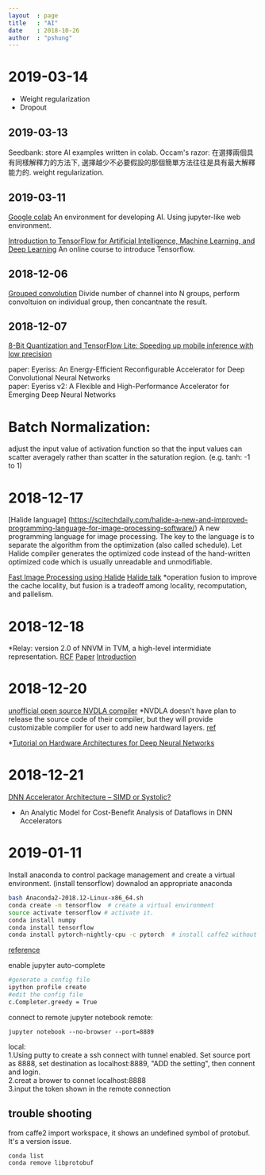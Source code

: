 ```yaml
---
layout  : page
title   : "AI"
date    : 2018-10-26
author  : "pshung"
---
```

# 2019-03-14
* Weight regularization
* Dropout

## 2019-03-13
Seedbank: store AI examples written in colab.
Occam's razor: 在選擇兩個具有同樣解釋力的方法下, 選擇越少不必要假設的那個簡單方法往往是具有最大解釋能力的.
weight regularization. 

## 2019-03-11
[Google colab](https://colab.research.google.com/notebooks/welcome.ipynb#recent=true)
An environment for developing AI. Using jupyter-like web environment.

[Introduction to TensorFlow for Artificial Intelligence, Machine Learning, and Deep Learning](https://www.coursera.org/learn/introduction-tensorflow/home/welcome)
An online course to introduce Tensorflow.



## 2018-12-06
[Grouped convolution](https://blog.yani.io/filter-group-tutorial/)
Divide number of channel into N groups, perform convoltuion on individual group, then concantnate the result.  

## 2018-12-07
[8-Bit Quantization and TensorFlow Lite: Speeding up mobile inference with low precision](https://heartbeat.fritz.ai/8-bit-quantization-and-tensorflow-lite-speeding-up-mobile-inference-with-low-precision-a882dfcafbbd)

paper: Eyeriss: An Energy-Efficient Reconfigurable Accelerator for Deep Convolutional Neural Networks   
paper: Eyeriss v2: A Flexible and High-Performance Accelerator for Emerging Deep Neural Networks    
# Batch Normalization:
adjust the input value of activation function so that the input values can scatter averagely rather than scatter in the saturation region. (e.g. tanh: -1 to 1)

# 2018-12-17
[Halide language] (https://scitechdaily.com/halide-a-new-and-improved-programming-language-for-image-processing-software/)
A new programming language for image processing. The key to the language is to separate the algorithm from the optimization (also called schedule). Let Halide compiler generates the optimized code instead of the hand-written optimized code which is usually unreadable and unmodifiable.  

[Fast Image Processing using Halide](https://www.highperformancegraphics.org/wp-content/uploads/2017/Special-Session/HPG2017_FastImageProcessing.pdf)
[Halide talk](https://www.youtube.com/watch?v=3uiEyEKji0M)
*operation fusion to improve the cache locality, but fusion is a tradeoff among locality, recomputation, and pallelism.

# 2018-12-18
*Relay: version 2.0 of NNVM in TVM, a high-level intermidiate representation.
[RCF](https://github.com/dmlc/tvm/issues/1673)
[Paper](https://dl.acm.org/citation.cfm?id=3211348)
[Introduction](https://docs.tvm.ai/dev/relay_intro.html)


# 2018-12-20
[unofficial open source NVDLA compiler](https://github.com/icubecorp/nvdla_compiler)
*NVDLA doesn't have plan to release the source code of their compiler, but they will provide customizable compiler for user to add new hardward layers. [ref](https://github.com/nvdla/sw/issues/104)

*[Tutorial on Hardware Architectures for Deep Neural Networks](http://eyeriss.mit.edu/tutorial.html)

# 2018-12-21
[DNN Accelerator Architecture – SIMD or Systolic?](https://www.sigarch.org/dnn-accelerator-architecture-simd-or-systolic/)
* An Analytic Model for Cost-Benefit Analysis of Dataflows in DNN Accelerators

# 2019-01-11
Install anaconda to control package management and create a virtual environment. (install tensorflow)
downalod an appropriate anaconda
```bash
bash Anaconda2-2018.12-Linux-x86_64.sh
conda create -n tensorflow  # create a virtual environment
source activate tensorflow # activate it.
conda install numpy
conda install tensorflow
conda install pytorch-nightly-cpu -c pytorch  # install caffe2 without GPU (cpu only)
```
[reference](https://medium.com/@margaretmz/anaconda-jupyter-notebook-tensorflow-and-keras-b91f381405f8)

enable jupyter auto-complete
```bash
#generate a config file
ipython profile create
#edit the config file
c.Completer.greedy = True
```

connect to remote jupyter notebook
remote:
```
jupyter notebook --no-browser --port=8889
```
local:    
1.Using putty to create a ssh connect with tunnel enabled. Set source port  as 8888, set destination as localhost:8889, "ADD the setting", then connent and login.  
2.creat a brower to connet localhost:8888  
3.input the token shown in the remote connection  

## trouble shooting
from caffe2 import workspace, it shows an undefined symbol of protobuf. It's a version issue.    
```
conda list
conda remove libprotobuf
```

